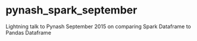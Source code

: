 # pynash_spark_september
Lightning talk to Pynash September 2015 on comparing Spark Dataframe to Pandas Dataframe

